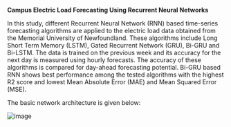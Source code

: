 **Campus Electric Load Forecasting Using Recurrent Neural Networks** 

In this study, different Recurrent Neural Network (RNN) based time-series forecasting algorithms are applied to the electric load data obtained from the Memorial University of Newfoundland. These algorithms include Long Short Term Memory (LSTM), Gated Recurrent Network (GRU), Bi-GRU and Bi-LSTM. The data is trained on the previous week and its accuracy for the next day is measured using hourly forecasts. The accuracy of these algorithms is compared for day-ahead forecasting potential. Bi-GRU based RNN shows best performance among the tested algorithms with the highest R2 score and lowest Mean Absolute Error (MAE) and Mean Squared Error (MSE). 

The basic network architecture is given below: 

![image](https://github.com/user-attachments/assets/253044cb-77d0-453f-9338-b1b53255618b)
